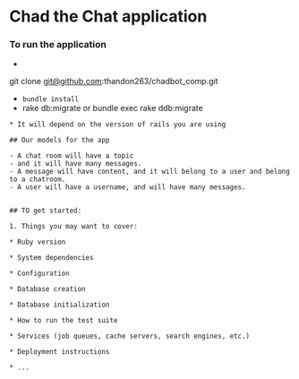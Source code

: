 # Chad the Chat application

### To run the application

- ``` Git
git clone git@github.com:thandon263/chadbot_comp.git

-  ```bundle install```
-  rake db:migrate or bundle exec rake ddb:migrate
```
* It will depend on the version of rails you are using

## Our models for the app

- A chat room will have a topic
- and it will have many messages.
- A message will have content, and it will belong to a user and belong to a chatroom.
- A user will have a username, and will have many messages.


## TO get started:

1. Things you may want to cover:

* Ruby version

* System dependencies

* Configuration

* Database creation

* Database initialization

* How to run the test suite

* Services (job queues, cache servers, search engines, etc.)

* Deployment instructions

* ...
